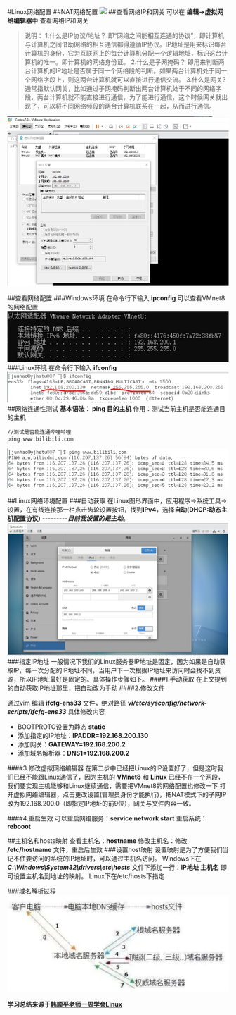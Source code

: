 #Linux网络配置
##NAT网络配置
<img src="/img/屏幕截图%202022-07-22%20112231.jpg">
##查看网络IP和网关
可以在 **编辑->虚拟网络编辑器**中 查看网络IP和网关

>说明：
>1.什么是IP协议/地址？
>即“网络之间能相互连通的协议”，即计算机与计算机之间借助网络的相互通信都得遵循IP协议。IP地址是用来标识每台计算机的身份，它为互联网上的每台计算机分配一个逻辑地址，标识这台计算机的唯一。即计算机的网络身份证。
>2.什么是子网掩码？
>即用来判断两台计算机的IP地址是否属于同一个网络段的判断。如果两台计算机处于同一个网络字段上，则这两台计算机就可以直接进行通信交流。
>3.什么是网关?
>通常指默认网关，比如通过子网掩码判断出两台计算机处于不同的网络字段，两台计算机就不能直接进行通信，为了能进行通信，这个时候网关就出现了，可以将不同网络频段的两台计算机联系在一起，从而进行通信。

<img src="img/屏幕截图%202022-07-22%20113333.jpg">

##查看网络配置
###Windows环境
在命令行下输入 **ipconfig** 可以查看VMnet8的网络配置
<img src="img/屏幕截图%202022-07-22%20113815.jpg">
###Linux环境
在命令行下输入 **ifconfig** 
<img src="img/屏幕截图%202022-07-22%20114057.jpg">
##网络连通性测试
**基本语法： ping 目的主机**
作用：测试当前主机是否能连通目的主机
~~~Shell
//测试是否能连通哔哩哔哩
ping www.bilibili.com
~~~
<img src="img/屏幕截图%202022-07-22%20114700.jpg">

##Linux网络环境配置
###自动获取
在Linux图形界面中，应用程序->系统工具->设置，在有线连接那一栏点击齿轮设置按钮，找到**IPv4**，选择**自动(DHCP:动态主机配置协议)**  ---------***目前我设置的是主动***。
<img src="img/屏幕截图%202022-07-22%20122325.jpg">
###指定IP地址
一般情况下我们的Linux服务器IP地址是固定，因为如果是自动获取IP，每一次分配的IP地址不同，当用户下一次根据IP地址来访问时会找不到资源，所以IP地址最好是固定的。具体操作步骤如下。
####1.手动获取
在上文提到的自动获取IP地址那里，把自动改为手动
####2.修改文件

通过vim 编辑 **ifcfg-ens33** 文件，绝对路径 ***vi/etc/sysconfig/network-scripts/ifcfg-ens33***
具体修改内容
* BOOTPROTO设置为静态 **static**
* 添加指定的IP地址：**IPADDR=192.168.200.130**
* 添加网关：**GATEWAY=192.168.200.2**
* 添加域名解析器：**DNS1=192.168.200.2**

####3.修改虚拟网络编辑器
在第二步中已经把Linux的IP设置好了，但是这时我们已经不能跟Linux通信了，因为主机的 **VMnet8**  和 **Linux** 已经不在一个网段，我们要实现主机能够和Linux继续通信，需要把VMnet8的网络配置也修改一下
打开虚拟网络编辑器，点击更改设置(管理员身份才能执行)，把NAT模式下的子网IP改为192.168.200.0（即指定IP地址的前9位），网关与文件内容一致。

####4.重启生效
可以重启网络服务：**service network start**
重启系统：**rebooot**

##主机名和hosts映射
查看主机名：**hostname**
修改主机名：修改 **/etc/hostname** 文件，重启后生效
###设置host映射
设置映射是为了方便我们当记不住要访问的系统的IP地址时，可以通过主机名访问。
Windows下在 ***C:\Windows\System32\drivers\etc\hosts*** 文件下添加一行：**IP地址 主机名** 即可设置主机名到地址的映射。
Linux下在/etc/hosts下指定

###域名解析过程
<img src="img/屏幕截图%202022-07-22%20132828.jpg">

**学习总结来源于[<u>韩顺平老师一周学会Linux</u>](https://www.bilibili.com/video/BV1Sv411r7vd?spm_id_from=333.788.top_right_bar_window_custom_collection.content.click)**